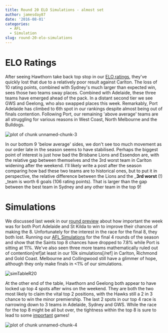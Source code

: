 ```yaml
---
title: Round 20 ELO Simulations - almost set
author: jamesday87
date: '2016-08-01'
categories:
  - AFL
  - Simulation
slug: round-20-elo-simulations
---
```


# ELO Ratings

After seeing Hawthorn take back top stop in our [ELO ratings](http://plussixoneblog.com/2016/05/23/my-elo-rating-system-explained/), they've quickly lost that due to a relatively poor result against Carlton. The loss of 10 rating points, combined with Sydney's much larger than expected win, sees those two teams sway places. Combined with Adelaide, these three teams have emerged ahead of the pack. In a distant second tier we see GWS and Geelong, who also swapped places this week. Remarkably, Port Adelaide has climbed to 6th spot in our rankings despite almost being out of finals contention. Following Port, our remaining 'above average' teams are all struggling for various reasons in West Coast, North Melbourne and the Bulldogs.

![plot of chunk unnamed-chunk-3](http://plussixoneblog.com/img/2016/08/unnamed-chunk-3-1.png)

In our bottom 9 'below average' sides, we don't see too much movement as our order late in the season seems to have stabilised. Perhaps the biggest point of interest is just how bad the Brisbane Lions and Essendon are, with the relative gap between themselves and the 3rd worst team in Carlton widening after the weekend. I'll likely write a post after the season comparing how bad these two teams are to historical ones, but to put it in perspective, the relative difference between the Lions and the _**3rd worst** (!) _team is worth 6 goals (106 rating points). That is larger than the gap between the best team in Sydney and any other team in the top 9!

# Simulations

We discussed last week in our [round preview](http://plussixoneblog.com/2016/07/29/round-prediction/) about how important the week was for both Port Adelaide and St Kilda to win to improve their chances of making the 8. Unfortunately for the interest in the race for the final 8, they both lost. Running our [AFL Simulations](http://plussixoneblog.com/2016/05/12/simulating-the-season/) for the final 4 rounds of the season and show that the Saints top 8 chances have dropped to 7.8% while Port is sitting at 11%. We've also seen three more teams mathematically ruled out of contention[ref]at least in our 10k simulations[/ref] in Carlton, Richmond and Gold Coast. Melbourne and Collingwood still have a glimmer of hope, although they only make finals in <1% of our simulations.

![simTableR20](http://plussixoneblog.com/img/2016/08/simTableR20.png)

At the other end of the table, Hawthorn and Geelong both appear to have locked up top 4 spots after wins on the weekend. They are both the two most likely to claim the vital top 2 positions, with the Hawks still a 2 in 3 chance to win the minor premiership. The last 2 spots in our top 4 race is narrowing down to 3 teams in Adelaide, Sydney and GWS. While the race for the top 8 might be all but over, the tightness within the top 8 is sure to lead to some [important](http://plussixoneblog.com/2016/06/16/beyond-the-8-point-game-estimating-match-importance-in-the-afl/) games!

![plot of chunk unnamed-chunk-4](http://plussixoneblog.com/img/2016/08/unnamed-chunk-4-1.png)
